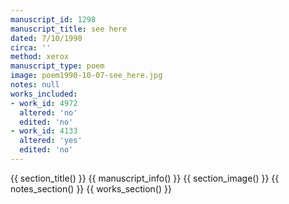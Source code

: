 ```yaml
---
manuscript_id: 1298
manuscript_title: see here
dated: 7/10/1990
circa: ''
method: xerox
manuscript_type: poem
image: poem1990-10-07-see_here.jpg
notes: null
works_included:
- work_id: 4972
  altered: 'no'
  edited: 'no'
- work_id: 4133
  altered: 'yes'
  edited: 'no'
---
```


{{ section_title() }}
{{ manuscript_info() }}
{{ section_image() }}
{{ notes_section() }}
{{ works_section() }}
